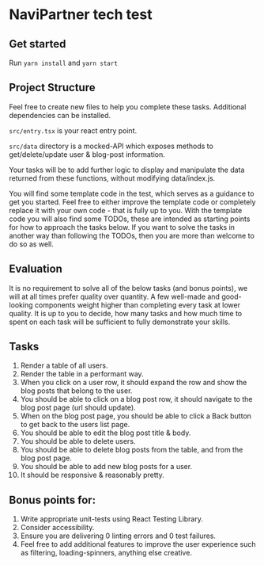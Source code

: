 # NaviPartner tech test

## Get started

Run `yarn install` and `yarn start`

## Project Structure

Feel free to create new files to help you complete these tasks. Additional dependencies can be installed.

`src/entry.tsx` is your react entry point.

`src/data` directory is a mocked-API which exposes methods to get/delete/update user & blog-post information.

Your tasks will be to add further logic to display and manipulate the data returned from these functions, without modifying data/index.js.

You will find some template code in the test, which serves as a guidance to get you started. Feel free to either improve the template code or completely replace it with your own code - that is fully up to you.
With the template code you will also find some TODOs, these are intended as starting points for how to approach the tasks below. If you want to solve the tasks in another way than following the TODOs, then you are more than welcome to do so as well.

## Evaluation
It is no requirement to solve all of the below tasks (and bonus points), we will at all times prefer quality over quantity. A few well-made and good-looking components weight higher than completing every task at lower quality. 
It is up to you to decide, how many tasks and how much time to spent on each task will be sufficient to fully demonstrate your skills.

## Tasks

1. Render a table of all users.
2. Render the table in a performant way.
3. When you click on a user row, it should expand the row and show the blog posts that belong to the user.
4. You should be able to click on a blog post row, it should navigate to the blog post page (url should update).
5. When on the blog post page, you should be able to click a Back button to get back to the users list page.
6. You should be able to edit the blog post title & body.
7. You should be able to delete users.
8. You should be able to delete blog posts from the table, and from the blog post page.
9. You should be able to add new blog posts for a user.
10. It should be responsive & reasonably pretty.

## Bonus points for:

1. Write appropriate unit-tests using React Testing Library.
2. Consider accessibility.
3. Ensure you are delivering 0 linting errors and 0 test failures.
4. Feel free to add additional features to improve the user experience such as filtering, loading-spinners, anything else creative.
